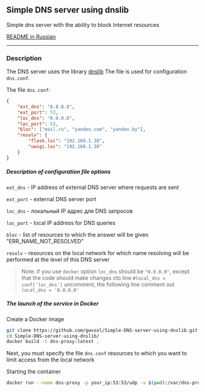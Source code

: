 ## Simple DNS server using dnslib

Simple dns server with the ability to block Internet resources

[README in Russian](https://github.com/gwvsol/Simple-DNS-server-using-dnslib "README in Russian")

***
### Description
The DNS server uses the library [dnslib](https://github.com/paulchakravarti/dnslib "GitHub")
The file is used for configuration ```dns.conf```.

The file ```dns.conf```:
```json
{
    "ext_dns": "8.8.8.8",
    "ext_port": 53,
    "loc_dns": "0.0.0.0",
    "loc_port": 53,
    "bloc": ["mail.ru", "yandex.com", "yandex.by"],
    "resolv": {
        "flask.loc": "192.168.1.30",
        "uwsgi.loc": "192.168.1.30"
    }
}
```
##### Description of configuration file options

```ext_dns```   - IP address of external DNS server where requests are sent
 
```ext_port```  - external DNS server port

```loc_dns```   - локальный IP адрес для DNS запросов

```loc_port```  - local IP address for DNS queries

```bloc```      - list of resources to which the answer will be given "ERR_NAME_NOT_RESOLVED"

```resolv```    - resources on the local network for which name resolving will be performed at the level of this DNS server
                  
> Note: if you use ```docker``` option ```loc_dns``` should
> be ```"0.0.0.0"```, except that the code should make changes
> сto line
> ```#local_dns = conf['loc_dns']``` uncomment, the following line comment out
> ```local_dns = '0.0.0.0'```


##### The launch of the service in Docker

Create a Docker image
```bash
git clone https://github.com/gwvsol/Simple-DNS-server-using-dnslib.git
cd Simple-DNS-server-using-dnslib/
docker build -t dns-proxy:latest .
```
Next, you must specify the file ```dns.conf``` resources to which you want to limit 
access from the local network

Starting the container
```bash
docker run --name dns-proxy -p your_ip:53:53/udp -v $(pwd):/var/dns-proxy --rm -td dns-proxy:latest
```
